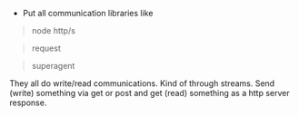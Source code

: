 * Put all communication libraries like

> node http/s

> request

> superagent


They all do write/read communications. Kind of through streams.
Send (write) something via get or post and get (read) something as a http server response.